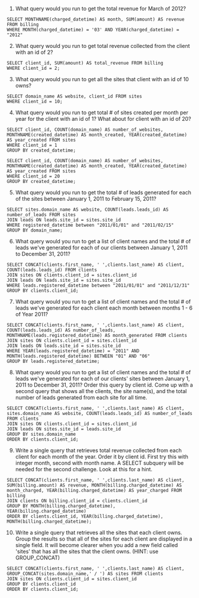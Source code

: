1. What query would you run to get the total revenue for March of 2012?
```
SELECT MONTHNAME(charged_datetime) AS month, SUM(amount) AS revenue FROM billing
WHERE MONTH(charged_datetime) = '03' AND YEAR(charged_datetime) = "2012"
```

2. What query would you run to get total revenue collected from the client with an id of 2?
```
SELECT client_id, SUM(amount) AS total_revenue FROM billing
WHERE client_id = 2;
```

3. What query would you run to get all the sites that client with an id of 10 owns?
```
SELECT domain_name AS website, client_id FROM sites
WHERE client_id = 10;
```

4. What query would you run to get total # of sites created per month per year for the client with an id of 1? What about for client with an id of 20?
```
SELECT client_id, COUNT(domain_name) AS number_of_websites, MONTHNAME(created_datetime) AS month_created, YEAR(created_datetime) AS year_created FROM sites
WHERE client_id = 1
GROUP BY created_datetime;

SELECT client_id, COUNT(domain_name) AS number_of_websites, MONTHNAME(created_datetime) AS month_created, YEAR(created_datetime) AS year_created FROM sites
WHERE client_id = 20
GROUP BY created_datetime;
```

5. What query would you run to get the total # of leads generated for each of the sites between January 1, 2011 to February 15, 2011?
```
SELECT sites.domain_name AS website, COUNT(leads.leads_id) AS number_of_leads FROM sites
JOIN leads ON leads.site_id = sites.site_id
WHERE registered_datetime between "2011/01/01" and "2011/02/15"
GROUP BY domain_name;
```

6. What query would you run to get a list of client names and the total # of leads we've generated for each of our clients between January 1, 2011 to December 31, 2011?
```
SELECT CONCAT(clients.first_name, ' ',clients.last_name) AS client, COUNT(leads.leads_id) FROM clients
JOIN sites ON clients.client_id = sites.client_id
JOIN leads ON leads.site_id = sites.site_id
WHERE leads.registered_datetime between "2011/01/01" and "2011/12/31"
GROUP BY clients.client_id;
```

7. What query would you run to get a list of client names and the total # of leads we've generated for each client each month between months 1 - 6 of Year 2011?
```
SELECT CONCAT(clients.first_name, ' ',clients.last_name) AS client, COUNT(leads.leads_id) AS number_of_leads, MONTHNAME(leads.registered_datetime) AS month_generated FROM clients
JOIN sites ON clients.client_id = sites.client_id
JOIN leads ON leads.site_id = sites.site_id
WHERE YEAR(leads.registered_datetime) = "2011" AND MONTH(leads.registered_datetime) BETWEEN "01" AND "06"
GROUP BY leads.registered_datetime;
```

8. What query would you run to get a list of client names and the total # of leads we've generated for each of our clients' sites between January 1, 2011 to December 31, 2011? Order this query by client id.  Come up with a second query that shows all the clients, the site name(s), and the total number of leads generated from each site for all time.
```
SELECT CONCAT(clients.first_name, ' ',clients.last_name) AS client, sites.domain_name AS website, COUNT(leads.leads_id) AS number_of_leads FROM clients
JOIN sites ON clients.client_id = sites.client_id
JOIN leads ON sites.site_id = leads.site_id
GROUP BY sites.domain_name
ORDER BY clients.client_id;
```

9. Write a single query that retrieves total revenue collected from each client for each month of the year. Order it by client id.  First try this with integer month, second with month name.  A SELECT subquery will be needed for the second challenge.  Look at this for a hint.
```
SELECT CONCAT(clients.first_name, ' ',clients.last_name) AS client, SUM(billing.amount) AS revenue, MONTH(billing.charged_datetime) AS month_charged, YEAR(billing.charged_datetime) AS year_charged FROM billing
JOIN clients ON billing.client_id = clients.client_id
GROUP BY MONTH(billing.charged_datetime), YEAR(billing.charged_datetime)
ORDER BY clients.client_id, YEAR(billing.charged_datetime), MONTH(billing.charged_datetime);
```

10. Write a single query that retrieves all the sites that each client owns. Group the results so that all of the sites for each client are displayed in a single field. It will become clearer when you add a new field called 'sites' that has all the sites that the client owns. (HINT: use GROUP_CONCAT)
```
SELECT CONCAT(clients.first_name, ' ',clients.last_name) AS client, GROUP_CONCAT(sites.domain_name,' / ') AS sites FROM clients
JOIN sites ON clients.client_id = sites.client_id
GROUP BY clients.client_id
ORDER BY clients.client_id;
```
